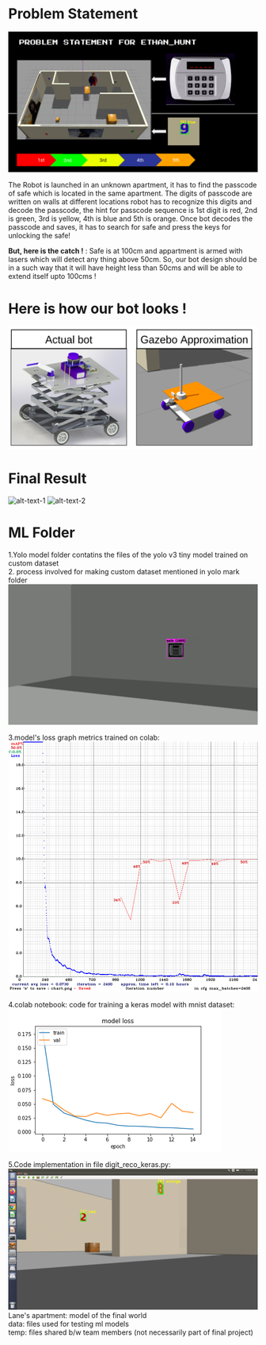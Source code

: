#  Problem Statement
![](images/ps.png)

The Robot is launched in an unknown apartment, it has to find the passcode of safe which is located in the same apartment. The digits of passcode are written on walls at different locations robot has to recognize this digits and decode the passcode, the hint for passcode sequence is 1st digit is red, 2nd is green, 3rd is yellow, 4th is blue and 5th is orange. Once bot decodes the passcode and saves, it has to search for safe and press the keys for unlocking the safe!

**But, here is the catch !** :  Safe is at 100cm and appartment is armed with lasers which will detect any thing above 50cm. So, our bot design should be in a such way that it will have height less than 50cms and will be able to extend itself upto 100cms !

#  Here is how our bot looks !
![](images/bots.png)

#  Final Result
![alt-text-1](press.gif "title-1") ![alt-text-2](press.gif "title-2")

# ML Folder
1.Yolo model folder contatins the files of the yolo v3 tiny model trained on custom dataset
\
2. process involved for making custom dataset mentioned in yolo mark folder
![](images/test2.png)



3.model's loss graph metrics trained on colab:
![](images/chart.png)



4.colab notebook: code for training a keras model with mnist dataset:
\
![](images/loss_graph.png)



5.Code implementation in file digit_reco_keras.py:
![](images/test1.png)
\
Lane's apartment: model of the final world
\
data: files used for testing ml models
\
temp: files shared b/w team members (not necessarily part of final project)
